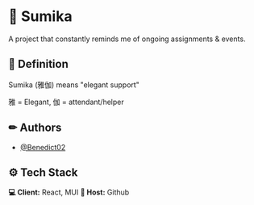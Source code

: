 # 🌸 Sumika

A project that constantly reminds me of ongoing assignments & events.

## 🗾 Definition

Sumika (雅伽) means "elegant support"

雅 = Elegant, 伽 = attendant/helper

## ✏ Authors

-   [@Benedict02](https://www.github.com/Benedict02)

## ⚙ Tech Stack

**💻 Client:** React, MUI
**🚀 Host:** Github

